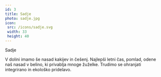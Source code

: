 ```yaml
---
id: 3
title: Sadje
photo: sadje.jpg
icon:
 src: /icons/sadje.svg
 width: 33
 height: 40
---
```


<Naslov>Sadje</Naslov>

V dolini imamo še nasad kakijev in češenj. Najlepši letni čas, pomlad, odene naš nasad v belino, ki privablja  mnoge žuželke. Trudimo se ohranjati integrirano in ekološko pridelavo.